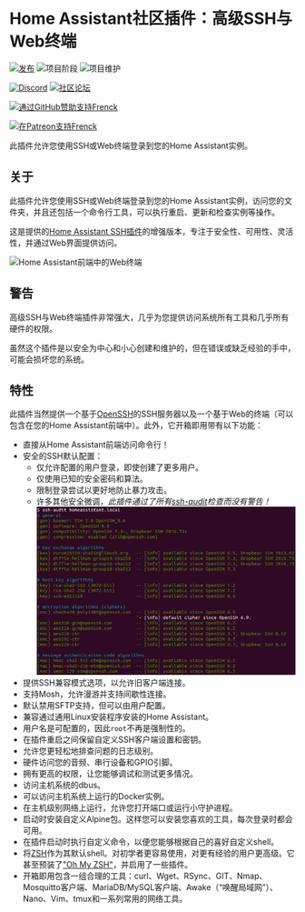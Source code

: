 # Home Assistant社区插件：高级SSH与Web终端

[![发布][release-shield]][release] ![项目阶段][project-stage-shield] ![项目维护][maintenance-shield]

[![Discord][discord-shield]][discord] [![社区论坛][forum-shield]][forum]

[![通过GitHub赞助支持Frenck][github-sponsors-shield]][github-sponsors]

[![在Patreon支持Frenck][patreon-shield]][patreon]

此插件允许您使用SSH或Web终端登录到您的Home Assistant实例。

## 关于

此插件允许您使用SSH或Web终端登录到您的Home Assistant实例，访问您的文件夹，并且还包括一个命令行工具，可以执行重启、更新和检查实例等操作。

这是提供的[Home Assistant SSH插件][hass-ssh]的增强版本，专注于安全性、可用性、灵活性，并通过Web界面提供访问。

![Home Assistant前端中的Web终端][screenshot]

## 警告

高级SSH与Web终端插件非常强大，几乎为您提供访问系统所有工具和几乎所有硬件的权限。

虽然这个插件是以安全为中心和小心创建和维护的，但在错误或缺乏经验的手中，可能会损坏您的系统。

## 特性

此插件当然提供一个基于[OpenSSH][openssh]的SSH服务器以及一个基于Web的终端（可以包含在您的Home Assistant前端中）。此外，它开箱即用带有以下功能：

- 直接从Home Assistant前端访问命令行！
- 安全的SSH默认配置：
  - 仅允许配置的用户登录，即使创建了更多用户。
  - 仅使用已知的安全密码和算法。
  - 限制登录尝试以更好地防止暴力攻击。
  - 许多其他安全微调，_此插件通过了所有[ssh-audit]检查而没有警告！_
    ![SSH审计结果][ssh-audit-image]
- 提供SSH兼容模式选项，以允许旧客户端连接。
- 支持Mosh，允许漫游并支持间歇性连接。
- 默认禁用SFTP支持，但可以由用户配置。
- 兼容通过通用Linux安装程序安装的Home Assistant。
- 用户名是可配置的，因此`root`不再是强制性的。
- 在插件重启之间保留自定义SSH客户端设置和密钥。
- 允许您更轻松地排查问题的日志级别。
- 硬件访问您的音频、串行设备和GPIO引脚。
- 拥有更高的权限，让您能够调试和测试更多情况。
- 访问主机系统的dbus。
- 可以访问主机系统上运行的Docker实例。
- 在主机级别网络上运行，允许您打开端口或运行小守护进程。
- 启动时安装自定义Alpine包。这样您可以安装您喜欢的工具，每次登录时都会可用。
- 在插件启动时执行自定义命令，以便您能够根据自己的喜好自定义shell。
- 将[ZSH][zsh]作为其默认shell。对初学者更容易使用，对更有经验的用户更高级。它甚至预装了["Oh My ZSH"][ohmyzsh]，并启用了一些插件。
- 开箱即用包含一组合理的工具：curl、Wget、RSync、GIT、Nmap、Mosquitto客户端、MariaDB/MySQL客户端、Awake（“唤醒局域网”）、Nano、Vim、tmux和一系列常用的网络工具。

[discord-shield]: https://img.shields.io/discord/478094546522079232.svg
[discord]: https://discord.me/hassioaddons
[forum-shield]: https://img.shields.io/badge/community-forum-brightgreen.svg
[forum]: https://community.home-assistant.io/t/community-hass-io-add-on-ssh-web-terminal/33820?u=frenck
[github-sponsors-shield]: https://frenck.dev/wp-content/uploads/2019/12/github_sponsor.png
[github-sponsors]: https://github.com/sponsors/frenck
[hass-ssh]: https://home-assistant.io/addons/ssh/
[maintenance-shield]: https://img.shields.io/maintenance/yes/2025.svg
[ohmyzsh]: http://ohmyz.sh/
[openssh]: https://www.openssh.com/
[patreon-shield]: https://frenck.dev/wp-content/uploads/2019/12/patreon.png
[patreon]: https://www.patreon.com/frenck
[project-stage-shield]: https://img.shields.io/badge/project%20stage-production%20ready-brightgreen.svg
[release-shield]: https://img.shields.io/badge/version-v20.0.2-blue.svg
[release]: https://github.com/hassio-addons/addon-ssh/tree/v20.0.2
[screenshot]: https://github.com/hassio-addons/addon-ssh/raw/main/images/screenshot.png
[ssh-audit-image]: https://github.com/hassio-addons/addon-ssh/raw/main/images/ssh-audit.png
[ssh-audit]: https://github.com/jtesta/ssh-audit
[zsh]: https://en.wikipedia.org/wiki/Z_shell